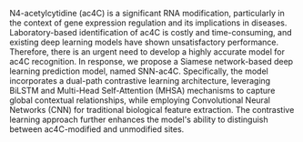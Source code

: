 N4-acetylcytidine (ac4C) is a significant RNA modification, particularly in the context of gene expression regulation and its implications in diseases. Laboratory-based identification of ac4C is costly and time-consuming, and existing deep learning models have shown unsatisfactory performance. Therefore, there is an urgent need to develop a highly accurate model for ac4C recognition. In response, we propose a Siamese network-based deep learning prediction model, named SNN-ac4C. Specifically, the model incorporates a dual-path contrastive learning architecture, leveraging BiLSTM and Multi-Head Self-Attention (MHSA) mechanisms to capture global contextual relationships, while employing Convolutional Neural Networks (CNN) for traditional biological feature extraction. The contrastive learning approach further enhances the model's ability to distinguish between ac4C-modified and unmodified sites. 
